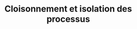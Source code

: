 ---
title: Cloisonnement et isolation des processus
bg-image: isolation.jpg
bg-credits: https://unsplash.com/photos/doJySGHFfEI
bg-authornick: "@jannerboy62"
bg-author: Nick Fewings
weight: 3
showNotes: true
---